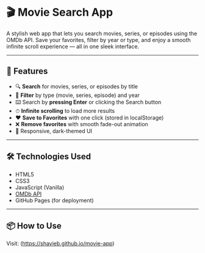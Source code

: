 # 🎬 Movie Search App

A stylish web app that lets you search movies, series, or episodes using the OMDb API. Save your favorites, filter by year or type, and enjoy a smooth infinite scroll experience — all in one sleek interface.

---

## 🚀 Features

- 🔍 **Search** for movies, series, or episodes by title
- 🎯 **Filter** by type (movie, series, episode) and year
- ⌨️ Search by **pressing Enter** or clicking the Search button
- ⏱ **Infinite scrolling** to load more results
- ❤️ **Save to Favorites** with one click (stored in localStorage)
- ❌ **Remove favorites** with smooth fade-out animation
- 🎨 Responsive, dark-themed UI

---

## 🛠️ Technologies Used

- HTML5
- CSS3
- JavaScript (Vanilla)
- [OMDb API](https://www.omdbapi.com/)
- GitHub Pages (for deployment)

---

## 📦 How to Use

Visit: (https://shavieb.github.io/movie-app)
